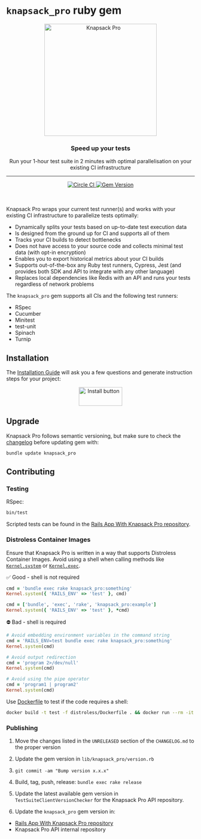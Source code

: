 # `knapsack_pro` ruby gem

<p align="center">
  <a href="https://knapsackpro.com?utm_source=github&utm_medium=readme&utm_campaign=knapsack_pro-ruby_gem&utm_content=hero_logo">
    <img alt="Knapsack Pro" src="./.github/assets/knapsack-diamonds.png" width="300" height="300" style="max-width: 100%;" />
  </a>
</p>

<h3 align="center">Speed up your tests</h3>
<p align="center">Run your 1-hour test suite in 2 minutes with optimal parallelisation on your existing CI infrastructure</p>

---

<div align="center">
  <a href="https://circleci.com/gh/KnapsackPro/knapsack_pro-ruby">
    <img alt="Circle CI" src="https://circleci.com/gh/KnapsackPro/knapsack_pro-ruby.svg" />
  </a>
  <a href="https://rubygems.org/gems/knapsack_pro">
    <img alt="Gem Version" src="https://badge.fury.io/rb/knapsack_pro.svg" />
  </a>
</div>

<br />
<br />

Knapsack Pro wraps your current test runner(s) and works with your existing CI infrastructure to parallelize tests optimally:

- Dynamically splits your tests based on up-to-date test execution data
- Is designed from the ground up for CI and supports all of them
- Tracks your CI builds to detect bottlenecks
- Does not have access to your source code and collects minimal test data (with opt-in encryption)
- Enables you to export historical metrics about your CI builds
- Supports out-of-the-box any Ruby test runners, Cypress, Jest (and provides both SDK and API to integrate with any other language)
- Replaces local dependencies like Redis with an API and runs your tests regardless of network problems

The `knapsack_pro` gem supports all CIs and the following test runners:

- RSpec
- Cucumber
- Minitest
- test-unit
- Spinach
- Turnip

## Installation

The [Installation Guide](https://docs.knapsackpro.com/knapsack_pro-ruby/guide/?utm_source=github&utm_medium=readme&utm_campaign=knapsack_pro-ruby_gem&utm_content=installation_guide) will ask you a few questions and generate instruction steps for your project:

<div align="center">
  <a href="https://docs.knapsackpro.com/knapsack_pro-ruby/guide/?utm_source=github&utm_medium=readme&utm_campaign=knapsack_pro-ruby_gem&utm_content=installation_guide">
    <img alt="Install button" src="./.github/assets/install-button.png" width="116" height="50" />
  </a>
</div>

## Upgrade

Knapsack Pro follows semantic versioning, but make sure to check the [changelog](CHANGELOG.md) before updating gem with:

```bash
bundle update knapsack_pro
```

## Contributing

### Testing

RSpec:

```bash
bin/test
```

Scripted tests can be found in the [Rails App With Knapsack Pro repository](https://github.com/KnapsackPro/rails-app-with-knapsack_pro/blob/master/bin/knapsack_pro_all.rb).

### Distroless Container Images

Ensure that Knapsack Pro is written in a way that supports Distroless Container Images. Avoid using a shell when calling methods like [`Kernel.system`](https://rubyapi.org/3.4/o/kernel#method-i-system) or [`Kernel.exec`](https://rubyapi.org/3.4/o/kernel#method-i-exec).

✅ Good - shell is not required

```ruby
cmd = 'bundle exec rake knapsack_pro:something'
Kernel.system({ 'RAILS_ENV' => 'test' }, cmd)

cmd = ['bundle', 'exec', 'rake', 'knapsack_pro:example']
Kernel.system({ 'RAILS_ENV' => 'test' }, *cmd)
```

⛔️ Bad - shell is required

```ruby
# Avoid embedding environment variables in the command string
cmd = 'RAILS_ENV=test bundle exec rake knapsack_pro:something'
Kernel.system(cmd)

# Avoid output redirection
cmd = 'program 2>/dev/null'
Kernel.system(cmd)

# Avoid using the pipe operator
cmd = 'program1 | program2'
Kernel.system(cmd)
```

Use [Dockerfile](distroless/Dockerfile) to test if the code requires a shell:

```bash
docker build -t test -f distroless/Dockerfile . && docker run --rm -it test
```

### Publishing

1. Move the changes listed in the `UNRELEASED` section of the `CHANGELOG.md` to the proper version

2. Update the gem version in `lib/knapsack_pro/version.rb`

3. `git commit -am "Bump version x.x.x"`

4. Build, tag, push, release: `bundle exec rake release`

5. Update the latest available gem version in `TestSuiteClientVersionChecker` for the Knapsack Pro API repository.

6. Update the `knapsack_pro` gem version in:

- [Rails App With Knapsack Pro repository](https://github.com/KnapsackPro/rails-app-with-knapsack_pro)
- Knapsack Pro API internal repository
